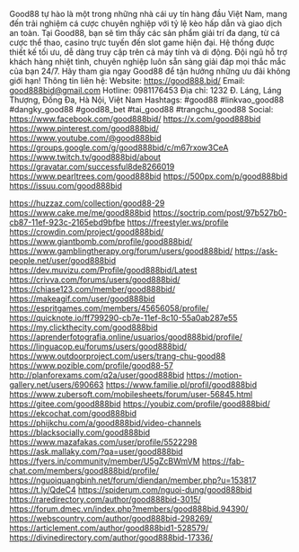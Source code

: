 Good88 tự hào là một trong những nhà cái uy tín hàng đầu Việt Nam, mang đến trải nghiệm cá cược chuyên nghiệp với tỷ lệ kèo hấp dẫn và giao dịch an toàn. Tại Good88, bạn sẽ tìm thấy các sản phẩm giải trí đa dạng, từ cá cược thể thao, casino trực tuyến đến slot game hiện đại. Hệ thống được thiết kế tối ưu, dễ dàng truy cập trên cả máy tính và di động. Đội ngũ hỗ trợ khách hàng nhiệt tình, chuyên nghiệp luôn sẵn sàng giải đáp mọi thắc mắc của bạn 24/7. Hãy tham gia ngay Good88 để tận hưởng những ưu đãi không giới hạn!
Thông tin liên hệ:
Website: https://good888.bid/
Email: good888bid@gmail.com
Hotline: 0981176453
Địa chỉ: 1232 Đ. Láng, Láng Thượng, Đống Đa, Hà Nội, Việt Nam
Hashtags: #good88 #linkvao_good88 #dangky_good88 #good88_bet #tai_good88 #trangchu_good88
Social:
https://www.facebook.com/good888bid/
https://x.com/good888bid
https://www.pinterest.com/good888bid/
https://www.youtube.com/@good888bid
https://groups.google.com/g/good888bid/c/m67rxow3CeA
https://www.twitch.tv/good888bid/about
https://gravatar.com/successful8de8266019
https://www.pearltrees.com/good888bid
https://500px.com/p/good888bid
https://issuu.com/good888bid

https://huzzaz.com/collection/good88-29
https://www.cake.me/me/good888bid
https://soctrip.com/post/97b527b0-cb87-11ef-923c-2165ebd9bfbe
https://freestyler.ws/profile
https://crowdin.com/project/good888bid/
https://www.giantbomb.com/profile/good888bid/
https://www.gamblingtherapy.org/forum/users/good888bid/
https://ask-people.net/user/good888bid
https://dev.muvizu.com/Profile/good888bid/Latest
https://crivva.com/forums/users/good888bid/
https://chiase123.com/member/good888bid/
https://makeagif.com/user/good888bid
https://espritgames.com/members/45656058/profile/
https://quicknote.io/ff799290-cb7e-11ef-8c10-55a0ab287e55
https://my.clickthecity.com/good888bid
https://aprenderfotografia.online/usuarios/good888bid/profile/
https://linguacop.eu/forums/users/good888bid/
https://www.outdoorproject.com/users/trang-chu-good88
https://www.pozible.com/profile/good88-57
http://planforexams.com/q2a/user/good888bid
https://motion-gallery.net/users/690663
https://www.familie.pl/profil/good888bid
https://www.zubersoft.com/mobilesheets/forum/user-56845.html
https://gitee.com/good888bid
https://youbiz.com/profile/good888bid/
https://ekcochat.com/good888bid
https://phijkchu.com/a/good888bid/video-channels
https://blacksocially.com/good888bid
https://www.mazafakas.com/user/profile/5522298
https://ask.mallaky.com/?qa=user/good888bid
https://fyers.in/community/member/U5gZcBWmVM
https://fab-chat.com/members/good888bid/profile/
https://nguoiquangbinh.net/forum/diendan/member.php?u=153817
https://t.ly/QdeC4
https://spiderum.com/nguoi-dung/good888bid
https://raredirectory.com/author/good888bid-3015/
https://forum.dmec.vn/index.php?members/good888bid.94390/
https://webscountry.com/author/good888bid-298269/
https://articlement.com/author/good888bid1-528579/
https://divinedirectory.com/author/good888bid-17336/